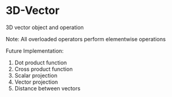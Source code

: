 # 3D-Vector
3D vector object and operation

Note: All overloaded operators perform elementwise operations

Future Implementation:
  1. Dot product function
  2. Cross product function
  3. Scalar projection
  4. Vector projection
  5. Distance between vectors
